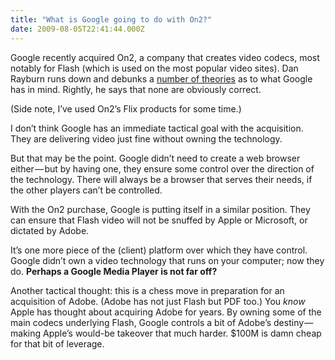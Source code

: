 ```yaml
---
title: "What is Google going to do with On2?"
date: 2009-08-05T22:41:44.000Z
---
```


Google recently acquired On2, a company that creates video codecs, most notably for Flash (which is used on the most popular video sites). Dan Rayburn runs down and debunks a [number of theories](http://blog.streamingmedia.com/the_business_of_online_vi/2009/08/debunking-some-more-myths-of-the-googleon2-deal.html) as to what Google has in mind. Rightly, he says that none are obviously correct.

(Side note, I’ve used On2’s Flix products for some time.)

I don’t think Google has an immediate tactical goal with the acquisition. They are delivering video just fine without owning the technology.

But that may be the point. Google didn’t need to create a web browser either — but by having one, they ensure some control over the direction of the technology. There will always be a browser that serves their needs, if the other players can’t be controlled.

With the On2 purchase, Google is putting itself in a similar position. They can ensure that Flash video will not be snuffed by Apple or Microsoft, or dictated by Adobe.

It’s one more piece of the (client) platform over which they have control. Google didn’t own a video technology that runs on your computer; now they do. **Perhaps a Google Media Player is not far off?**

Another tactical thought: this is a chess move in preparation for an acquisition of Adobe. (Adobe has not just Flash but PDF too.) You _know_ Apple has thought about acquiring Adobe for years. By owning some of the main codecs underlying Flash, Google controls a bit of Adobe’s destiny — making Apple’s would-be takeover that much harder. $100M is damn cheap for that bit of leverage.
